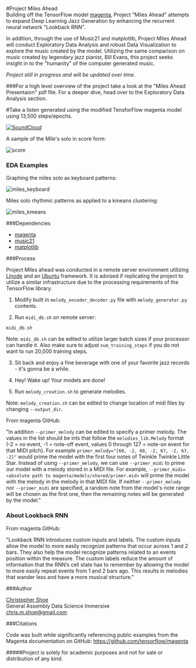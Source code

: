 #Project Miles Ahead  
Building off the TensorFlow model [magenta](https://github.com/tensorflow/magenta), Project "Miles Ahead" attempts to expand Deep Learning Jazz Generation by enhancing the recurrent neural network "Lookback RNN".

In addition, through the use of Music21 and matplotlib, Project Miles Ahead will conduct Exploratory Data Analysis and robust Data Visualization to explore the music created by the model.  Utilizing the same comparison on music created by legendary jazz pianist, Bill Evans, this project seeks insight in to the "humanity" of the computer generated music. 

*Project still in progress and will be updated over time.*

###For a high level overview of the project take a look at the "Miles Ahead Presentaion" pdf file.  For a deeper dive, head over to the Exploratory Data Analysis section.

#Take a listen
generated using the modified TensforFlow magenta model using 13,500 steps/epochs.

[![SoundCloud](https://github.com/Mithers/Portfolio/blob/master/Project%20Miles%20Ahead/Assets/button_soundcloud.png)](https://soundcloud.com/chris-shoe-523970434/project_miles_solo)

A sample of the Mile's solo in score form:

![score](https://github.com/Mithers/Portfolio/blob/master/Project%20Miles%20Ahead/Assets/miles_score.png)

### EDA Examples
Graphing the miles solo as keyboard patterns:

![miles_keyboard](https://github.com/Mithers/Portfolio/blob/master/Project%20Miles%20Ahead/Assets/Miles_Keyboard.png)

Miles solo rhythmic patterns as applied to a kmeans clustering:

![miles_kmeans](https://github.com/Mithers/Portfolio/blob/master/Project%20Miles%20Ahead/Assets/miles_Kmeans.png)

###Dependencies

- [magenta](https://github.com/tensorflow/magenta)
- [music21](http://web.mit.edu/music21/doc/installing/index.html)
- [matplotlib](http://matplotlib.org/contents.html)

###Process

Project Miles ahead was conducted in a remote server environment utilizing [Linode](https://www.linode.com/) and an [Ubuntu](http://www.ubuntu.com/) framework.  It is advised if replicating the project to utilize a similar infrastructure due to the processing requirements of the TensorFlow library.

1) Modify built in `melody_encoder_decoder.py` file with `melody_generator.py` contents.

2) Run `midi_db.sh` on remote server:

```
midi_db.sh
```

Note: `midi_db.sh` can be edited to utilize larger batch sizes if your processor can handle it.  Also make sure to adjust `num_training_steps` if you do not want to run 20,000 training steps.

3) Sit back and enjoy a fine beverage with one of your favorite jazz records - it's gonna be a while.

4) Hey! Wake up! Your models are done!

5) Run `melody_creation.sh` to generate melodies.  

Note: `melody_creation.sh` can be edited to change location of midi files by changing `--output_dir`.

From magenta GitHub:

"In addition `--primer_melody` can be edited to specify a primer melody.  The values in the list should be ints that follow the `melodies_lib.Melody` format (-2 = no event, -1 = note-off event, values 0 through 127 = note-on event for that MIDI pitch).  For example `primer_melody="[60, -2, 60, -2, 67, -2, 67, -2]"` would prime the model with the first four notes of Twinkle Twinkle Little Star.  Instead of using `--primer_melody`, we can use `--primer_midi` to prime our model with a melody stored in a MIDI file.  For example, `--primer_midi=<absolute path to magenta/models/shared/primer.mid>` will prime the model with the melody in the melody in that MIDI file.  If neither `--primer_melody` nor `--primer_midi` are specified, a random note from the model's note range will be chosen as the first one, then the remaining notes will be generated by the model."

### About Lookback RNN
From magenta GitHub:
 
"Lookback RNN introduces custom inputs and labels. The custom inputs allow the model to more easily recognize patterns that occur across 1 and 2 bars. They also help the model recognize patterns related to an events position within the measure. The custom labels reduce the amount of information that the RNN’s cell state has to remember by allowing the model to more easily repeat events from 1 and 2 bars ago. This results in melodies that wander less and have a more musical structure."

###Author

[Christopher Shoe](https://github.com/Mithers/Portfolio)  
General Assembly Data Science Immersive  
chris.m.shoe@gmail.com  

###Citations

Code was built while significantly referencing public examples from the Magenta documentation on GitHub: https://github.com/tensorflow/magenta

#####Project is solely for academic purposes and not for sale or distribution of any kind. 


                             